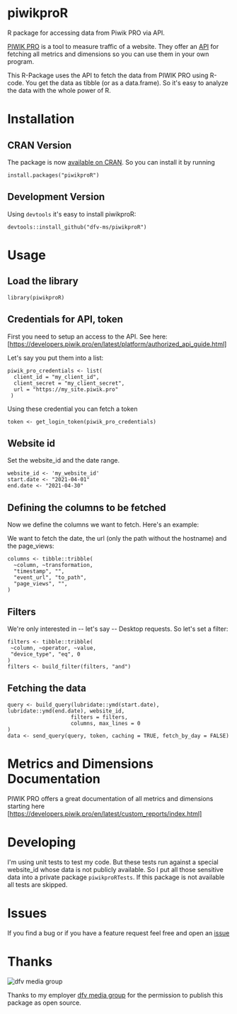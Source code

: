 # piwikproR
R package for accessing data from Piwik PRO via API.

[PIWIK PRO](https://piwik.pro/) is a tool to measure traffic of a website. 
They offer an [API](https://developers.piwik.pro/en/latest/custom_reports/http_api/http_api.html) 
for fetching all metrics and dimensions so you can use them in your own program.

This R-Package uses the API to fetch the data from PIWIK PRO using R-code. 
You get the data as tibble (or as a data.frame). So it's easy to analyze the data 
with the whole power of R.

# Installation

## CRAN Version

The package is now [available on CRAN](https://cran.r-project.org/web/packages/piwikproR/index.html). 
So you can install it by running

```
install.packages("piwikproR")
```

## Development Version

Using `devtools` it's easy to install piwikproR:
```
devtools::install_github("dfv-ms/piwikproR")
```

# Usage

## Load the library
```
library(piwikproR)
```

## Credentials for API, token
First you need to setup an access to the API. See here: 
[https://developers.piwik.pro/en/latest/platform/authorized_api_guide.html]

Let's say you put them into a list:

```
piwik_pro_credentials <- list(
  client_id = "my_client_id",
  client_secret = "my_client_secret",
  url = "https://my_site.piwik.pro"
 )
 ```
 
 Using these credential you can fetch a token
 ```
 token <- get_login_token(piwik_pro_credentials)
 ```
 
 ## Website id
 Set the website_id and the date range.
 
 ```
website_id <- 'my_website_id'
start.date <- "2021-04-01"
end.date <- "2021-04-30"
```

## Defining the columns to be fetched
Now we define the columns we want to fetch. Here's an example:

We want to fetch the date, the url (only the path without the hostname) and the 
page_views:
```
columns <- tibble::tribble(
  ~column, ~transformation,
  "timestamp", "",
  "event_url", "to_path",
  "page_views", "",
)
```

 ## Filters
 We're only interested in -- let's say -- Desktop requests. So let's set a filter:
 
 ```
 filters <- tibble::tribble(
  ~column, ~operator, ~value,
  "device_type", "eq", 0
)
filters <- build_filter(filters, "and")
 ```
 
 ## Fetching the data
 
 ```
 query <- build_query(lubridate::ymd(start.date), lubridate::ymd(end.date), website_id,
                     filters = filters,
                     columns, max_lines = 0
)
data <- send_query(query, token, caching = TRUE, fetch_by_day = FALSE)
```

# Metrics and Dimensions Documentation
PIWIK PRO offers a great documentation of all metrics and dimensions starting 
here [https://developers.piwik.pro/en/latest/custom_reports/index.html]

# Developing

I'm using unit tests to test my code. But these tests run against
a special website_id whose data is not publicly available. So I put all those sensitive
data into a private package `piwikproRTests`. If this package is not available
all tests are skipped.

# Issues
If you find a bug or if you have a feature request feel free and open an 
[issue](https://github.com/dfv-ms/piwikproR/issues)

# Thanks
![dfv media group](https://english.dfv.de/img/dfv_logo_en.png)

Thanks to my employer [dfv media group](https://english.dfv.de/) for the 
permission to publish this package as open source.
